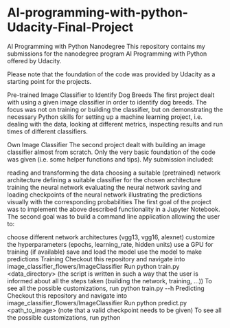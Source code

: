 # AI-programming-with-python-Udacity-Final-Project

AI Programming with Python Nanodegree
This repository contains my submissions for the nanodegree program AI Programming with Python offered by Udacity.

Please note that the foundation of the code was provided by Udacity as a starting point for the projects.

Pre-trained Image Classifier to Identify Dog Breeds
The first project dealt with using a given image classifier in order to identify dog breeds. The focus was not on training or building the classifier, but on demonstrating the necessary Python skills for setting up a machine learning project, i.e. dealing with the data, looking at different metrics, inspecting results and run times of different classifiers.

Own Image Classifier
The second project dealt with building an image classifier almost from scratch. Only the very basic foundation of the code was given (i.e. some helper functions and tips). My submission included:

reading and transforming the data
choosing a suitable (pretrained) network architecture
defining a suitable classifier for the chosen architecture
training the neural network
evaluating the neural network
saving and loading checkpoints of the neural network
illustrating the predictions visually with the corresponding probabilities
The first goal of the project was to implement the above described functionality in a Jupyter Notebook. The second goal was to build a command line application allowing the user to:

choose different network architectures (vgg13, vgg16, alexnet)
customize the hyperparameters (epochs, learning_rate, hidden units)
use a GPU for training (if available)
save and load the model
use the model to make predictions
Training
Checkout this repository and navigate into image_classifier_flowers/ImageClassifier
Run python train.py <data_directory> (the script is written in such a way that the user is informed about all the steps taken (building the network, training, ...))
To see all the possible customizations, run python train.py --h
Predicting
Checkout this repository and navigate into image_classifier_flowers/ImageClassifier
Run python predict.py <path_to_image> <checkpoint> (note that a valid checkpoint needs to be given)
To see all the possible customizations, run python
